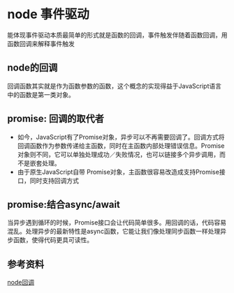 # node 事件驱动
能体现事件驱动本质最简单的形式就是函数的回调，事件触发伴随着函数回调，用函数回调来解释事件触发  

## node的回调
回调函数其实就是作为函数参数的函数，这个概念的实现得益于JavaScript语言中的函数是第一类对象。  

## promise: 回调的取代者
-   如今，JavaScript有了Promise对象，异步可以不再需要回调了。回调方式将回调函数作为参数传递给主函数，同时在主函数内部处理错误信息。Promise对象则不同，它可以单独处理成功／失败情况，也可以链接多个异步调用，而不是嵌套处理。  
-   由于原生JavaScript自带 Promise对象，主函数很容易改造成支持Promise接口，同时支持回调方式  

## promise:结合async/await
当异步遇到循环的时候，Promise接口会让代码简单很多。用回调的话，代码容易混乱。处理异步的最新特性是async函数，它能让我们像处理同步函数一样处理异步函数，使得代码更具可读性。


## 参考资料
[node回调](https://zhuanlan.zhihu.com/p/27317102)
